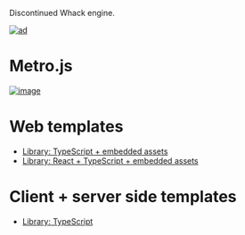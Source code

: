 Discontinued Whack engine.

[![ad](https://github.com/user-attachments/assets/95679517-2c18-45f8-b2a0-37c7eec9cd96)](https://github.com/jetenginex)

# Metro.js

[![image](https://github.com/user-attachments/assets/d4c6cf5f-0538-45d3-8450-e4d77eb8b29a)](https://github.com/hydroperx/metro.js)

# Web templates

- [Library: TypeScript + embedded assets](https://github.com/hydroperx/weblib.template.js)
- [Library: React + TypeScript + embedded assets](https://github.com/hydroperx/reactlib.template.js)

# Client + server side templates

- [Library: TypeScript](https://github.com/hydroperx/lib.template.js)
